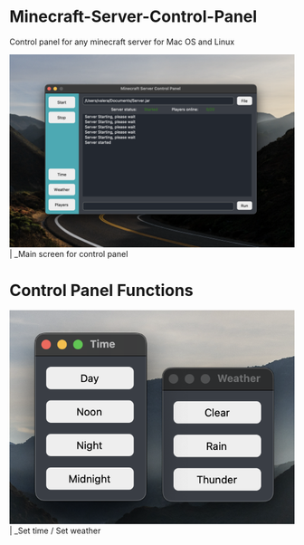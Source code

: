 # Minecraft-Server-Control-Panel
Control panel for any minecraft server for Mac OS and Linux

![](documentation_images/started_screen.png)
| _Main screen for control panel

# Control Panel Functions 
![](documentation_images/time_and_weather_screen.png)
| _Set time / Set weather 

